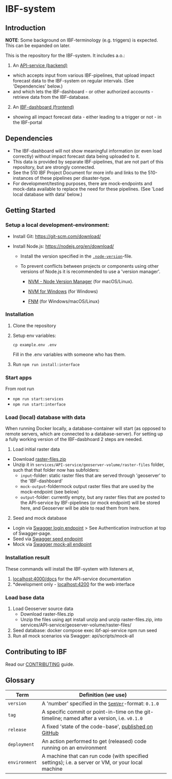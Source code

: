 # IBF-system

## Introduction

**NOTE**: Some background on IBF-terminology (e.g. triggers) is
expected. This can be expanded on later.

This is the repository for the IBF-system. It includes a.o.:

1. An [API-service (backend)](./services/API-service/)

- which accepts input from various IBF-pipelines, that upload impact forecast data to the IBF-system on regular intervals. (See 'Dependencies' below.)
- and which lets the IBF-dashboard - or other authorized accounts - retrieve data from the IBF-database.

2. An [IBF-dashboard (frontend)](./interfaces/IBF-dashboard/)

- showing all impact forecast data - either leading to a trigger or not - in the IBF-portal

## Dependencies

- The IBF-dashboard will not show meaningful information (or even load correctly) without impact forecast data being uploaded to it.
- This data is provided by separate IBF-pipelines, that are not part of this repository, but are strongly connected.
- See the 510 IBF Project Document for more info and links to the 510-instances of these pipelines per disaster-type.
- For development/testing purposes, there are mock-endpoints and mock-data available to replace the need for these pipelines. (See 'Load local database with data' below.)

## Getting Started

### Setup a local development-environment:

- Install Git: <https://git-scm.com/download/>
- Install Node.js: <https://nodejs.org/en/download/>

  - Install the version specified in the [`.node-version`](.node-version)-file.
  - To prevent conflicts between projects or components using other versions of Node.js it is recommended to use a 'version manager'.

    - [NVM - Node Version Manager](http://nvm.sh/) (for macOS/Linux).

    - [NVM for Windows](https://github.com/coreybutler/nvm-windows) (for Windows)

    - [FNM](https://nodejs.org/en/download/package-manager/#fnm) (for Windows/macOS/Linux)

### Installation

1. Clone the repository

2. Setup env variables:

   `cp example.env .env`

   Fill in the .env variables with someone who has them.

3. Run `npm run install:interface`

### Start apps

From root run

- `npm run start:services`
- `npm run start:interface`

### Load (local) database with data

When running Docker locally, a database-container will start (as opposed to remote servers, which
are connected to a database-server). For setting up a fully working version of the IBF-dasbhoard 2 steps are needed.

1. Load initial raster data

- Download [raster-files.zip](https://510ibfsystem.blob.core.windows.net/rasters/raster-files.zip)
- Unzip it in `services/API-service/geoserver-volume/raster-files` folder, such that that folder now has subfolders:
  - `input`-folder: static raster files that are served through 'geoserver' to the 'IBF-dashboard'
  - `mock-output`-foldermock output raster files that are used by the mock-endpoint (see below)
  - `output`-folder: currently empty, but any raster files that are posted to the API-service by IBF-pipelines (or mock endpoint) will be stored here, and Geoserver will be able to read them from here.

2. Seed and mock database

- Login via [Swagger login endpoint](http://localhost:4000/docs#/--%20user%20--/UserController_login) > See Authentication instruction at top of Swagger-page.
- Seed via [Swagger seed endpoint](http://localhost:4000/docs#/---%20mock%2Fseed%20data%20---/ScriptsController_resetDb)
- Mock via [Swagger mock-all endpoint](http://localhost:4000/docs#/---%20mock%2Fseed%20data%20---/ScriptsController_mockAll)

### Installation result

These commands will install the IBF-system with listeners at,

1. [localhost:4000/docs](http://localhost:4000/docs) for the API-service documentation
2. \*development only - [localhost:4200](http://localhost:4200) for the web
   interface

### Load base data

1. Load Geoserver source data
   - Download raster-files.zip
   - Unzip the files using apt install unzip and unzip raster-files.zip, into services/API-service/geoserver-volume/raster-files/
2. Seed database: docker compose exec ibf-api-service npm run seed
3. Run all mock scenarios via Swagger: api/scripts/mock-all

## Contributing to IBF

Read our [CONTRIBUTING](docs/CONTRIBUTING.md) guide.

## Glossary

| Term          | Definition (_we_ use)                                                                                     |
| ------------- | --------------------------------------------------------------------------------------------------------- |
| `version`     | A 'number' specified in the [`SemVer`](https://semver.org/spec/v2.0.0.html)-format: `0.1.0`               |
| `tag`         | A specific commit or point-in-time on the git-timeline; named after a version, i.e. `v0.1.0`              |
| `release`     | A fixed 'state of the code-base', [published on GitHub](https://github.com/rodekruis/IBF-system/releases) |
| `deployment`  | An action performed to get (released) code running on an environment                                      |
| `environment` | A machine that can run code (with specified settings); i.e. a server or VM, or your local machine         |
